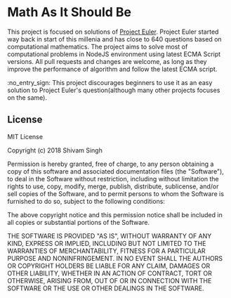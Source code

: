 # Math As It Should Be

This project is focused on solutions of [Project Euler](https://projecteuler.net). Project Euler started way back in start of this millenia and has close to 640 questions based on computational mathematics. The project aims to solve most of computational problems in NodeJS environment using latest ECMA Script versions. All pull requests and changes are welcome, as long as they improve the performance of algorithm and follow the latest ECMA script.

<aside class="warning">
 :no_entry_sign: This project discourages beginners to use it as an easy solution to Project Euler's question(although many other projects focuses on the same).
</aside> 


## License

MIT License

Copyright (c) 2018 Shivam Singh

Permission is hereby granted, free of charge, to any person obtaining a copy
of this software and associated documentation files (the "Software"), to deal
in the Software without restriction, including without limitation the rights
to use, copy, modify, merge, publish, distribute, sublicense, and/or sell
copies of the Software, and to permit persons to whom the Software is
furnished to do so, subject to the following conditions:

The above copyright notice and this permission notice shall be included in all
copies or substantial portions of the Software.

THE SOFTWARE IS PROVIDED "AS IS", WITHOUT WARRANTY OF ANY KIND, EXPRESS OR
IMPLIED, INCLUDING BUT NOT LIMITED TO THE WARRANTIES OF MERCHANTABILITY,
FITNESS FOR A PARTICULAR PURPOSE AND NONINFRINGEMENT. IN NO EVENT SHALL THE
AUTHORS OR COPYRIGHT HOLDERS BE LIABLE FOR ANY CLAIM, DAMAGES OR OTHER
LIABILITY, WHETHER IN AN ACTION OF CONTRACT, TORT OR OTHERWISE, ARISING FROM,
OUT OF OR IN CONNECTION WITH THE SOFTWARE OR THE USE OR OTHER DEALINGS IN THE
SOFTWARE.


